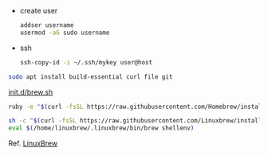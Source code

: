 
- create user
  ```sh
  addser username
  usermod -aG sudo username
  ```

- ssh
  ```sh
  ssh-copy-id -i ~/.ssh/mykey user@host
  ```

```sh
sudo apt install build-essential curl file git
```


[init.d/brew.sh](../init.d/brew.sh)
```sh
ruby -e "$(curl -fsSL https://raw.githubusercontent.com/Homebrew/install/master/install)"

sh -c "$(curl -fsSL https://raw.githubusercontent.com/Linuxbrew/install/master/install.sh)"
eval $(/home/linuxbrew/.linuxbrew/bin/brew shellenv)
```

Ref. [LinuxBrew](https://docs.brew.sh/Homebrew-on-Linux)

